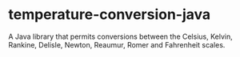 temperature-conversion-java
===========================

A Java library that permits conversions between the Celsius, Kelvin, Rankine, Delisle, Newton, Reaumur, Romer and Fahrenheit scales.